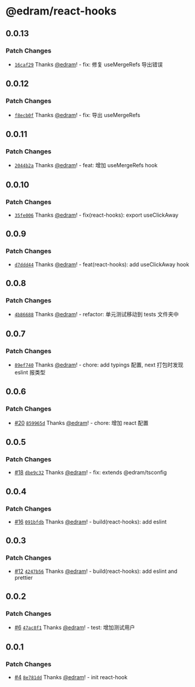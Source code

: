 # @edram/react-hooks

## 0.0.13

### Patch Changes

- [`16caf29`](https://github.com/edram/packages/commit/16caf29b448982505bfe7252153e6e1d35a4ee18) Thanks [@edram](https://github.com/edram)! - fix: 修复 useMergeRefs 导出错误

## 0.0.12

### Patch Changes

- [`f8ecb0f`](https://github.com/edram/packages/commit/f8ecb0facee29c4e114515ee4fc22467917af027) Thanks [@edram](https://github.com/edram)! - fix: 导出 useMergeRefs

## 0.0.11

### Patch Changes

- [`2044b2a`](https://github.com/edram/packages/commit/2044b2a685dbea1c7a10dbeb5bb3b8b16247e8b3) Thanks [@edram](https://github.com/edram)! - feat: 增加 useMergeRefs hook

## 0.0.10

### Patch Changes

- [`35fe006`](https://github.com/edram/packages/commit/35fe006c9340fe1a5f9246a4f14a1c2b788c9aac) Thanks [@edram](https://github.com/edram)! - fix(react-hooks): export useClickAway

## 0.0.9

### Patch Changes

- [`d7ddd44`](https://github.com/edram/packages/commit/d7ddd44b4dc187d81b9d54d690b1f221c3ccc2ec) Thanks [@edram](https://github.com/edram)! - feat(react-hooks): add useClickAway hook

## 0.0.8

### Patch Changes

- [`4b86688`](https://github.com/edram/packages/commit/4b8668882c63016df6ce6ebf4e22638a600ec6d2) Thanks [@edram](https://github.com/edram)! - refactor: 单元测试移动到 tests 文件夹中

## 0.0.7

### Patch Changes

- [`89ef740`](https://github.com/edram/packages/commit/89ef7402a85e9d49812061b40577c577d535355b) Thanks [@edram](https://github.com/edram)! - chore: add typings 配置, next 打包时发现 eslint 报类型

## 0.0.6

### Patch Changes

- [#20](https://github.com/edram/packages/pull/20) [`859965d`](https://github.com/edram/packages/commit/859965db68f765ac8525050e3c004376cd8dc306) Thanks [@edram](https://github.com/edram)! - chore: 增加 react 配置

## 0.0.5

### Patch Changes

- [#18](https://github.com/edram/packages/pull/18) [`dbe9c32`](https://github.com/edram/packages/commit/dbe9c3298de101d4bb7226edc7c8351efe766855) Thanks [@edram](https://github.com/edram)! - fix: extends @edram/tsconfig

## 0.0.4

### Patch Changes

- [#16](https://github.com/edram/packages/pull/16) [`091bfdb`](https://github.com/edram/packages/commit/091bfdb6bd3da59f393570047dc593e4a1f7bf09) Thanks [@edram](https://github.com/edram)! - build(react-hooks): add eslint

## 0.0.3

### Patch Changes

- [#12](https://github.com/edram/packages/pull/12) [`4247b56`](https://github.com/edram/packages/commit/4247b569e6fdeab178bd2d14f35a978ba121681a) Thanks [@edram](https://github.com/edram)! - build(react-hooks): add eslint and prettier

## 0.0.2

### Patch Changes

- [#6](https://github.com/edram/packages/pull/6) [`47ac8f1`](https://github.com/edram/packages/commit/47ac8f17159c38c6d1663d8a6510b7ab51dd4f49) Thanks [@edram](https://github.com/edram)! - test: 增加测试用户

## 0.0.1

### Patch Changes

- [#4](https://github.com/edram/packages/pull/4) [`8e781dd`](https://github.com/edram/packages/commit/8e781dd01b3c6bf29620a65a52a104855d8b0f0d) Thanks [@edram](https://github.com/edram)! - init react-hook
